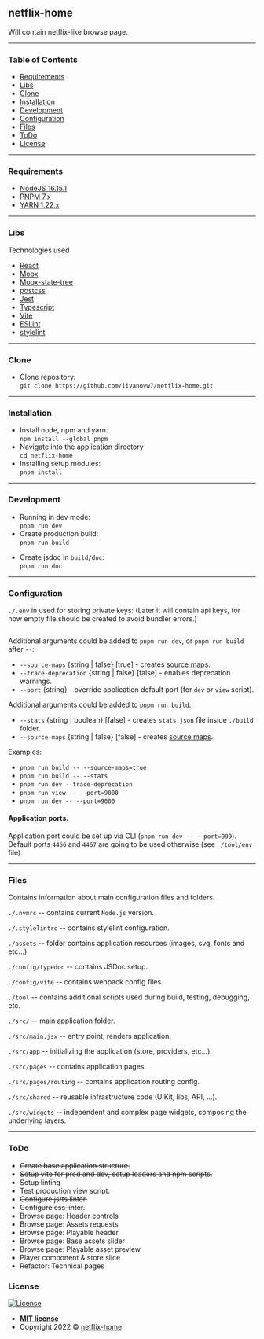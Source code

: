 ## netflix-home

Will contain netflix-like browse page.

---
### Table of Contents

- [Requirements](#requirements)
- [Libs](#libs)
- [Clone](#clone)
- [Installation](#installation)
- [Development](#development)
- [Configuration](#configuration)
- [Files](#files)
- [ToDo](#todo)
- [License](#license)

---
### Requirements

- [NodeJS 16.15.1](https://nodejs.org/en/)
- [PNPM 7.x](https://pnpm.io/)
- [YARN 1.22.x](https://classic.yarnpkg.com/en/)

---
### Libs

Technologies used
- [React](https://reactjs.org/)
- [Mobx](https://mobx.js.org/README.html)
- [Mobx-state-tree](https://mobx-state-tree.js.org/intro/welcome)
- [postcss](https://github.com/postcss/postcss)
- [Jest](https://jestjs.io/)
- [Typescript](https://www.typescriptlang.org/)
- [Vite](https://vitejs.dev/)
- [ESLint](https://eslint.org)
- [stylelint](https://stylelint.io)

---
### Clone

- Clone repository: <br />
  `git clone https://github.com/iivanovw7/netflix-home.git` <br />


---
### Installation

- Install node, npm and yarn. <br />
  `npm install --global pnpm`
- Navigate into the application directory <br />
  `cd netflix-home` <br />
- Installing setup modules: <br />
  `pnpm install` <br />

---
### Development

- Running in dev mode: <br />
  `pnpm run dev` <br />
- Create production build: <br />
  `pnpm run build` <br />

[//]: # (- pnpm production build: <br />)

[//]: # (  `pnpm run view` <br />)
- Create jsdoc in `build/doc`: <br />
  `pnpm run doc` <br />

[//]: # (- Lint `*.pcss`, `*.css` and `*.js` project files: <br />)

[//]: # (  `pnpm run lint` <br />)

[//]: # (- Lint `*.pcss`, `*.css` project files: <br />)

[//]: # (  `pnpm run lint-css` <br />)

[//]: # (- Lint `*.styled.js` project files &#40;`css` in `js`&#41;: <br />)

[//]: # (  `pnpm run lint-js` <br />)

[//]: # (- Lint `*.js` and `*.jsx` project files: <br />)

[//]: # (  `pnpm run lint-eslint` <br />)

[//]: # (- Update git hooks after config changes <br />)

[//]: # (  `pnpm run git-hooks` <br />)

---
### Configuration

`./.env` in used for storing private keys:
(Later it will contain api keys, for now empty file should be created to avoid bundler errors.)

```
```

Additional arguments could be added to `pnpm run dev`, or `pnpm run build` after `--`:
* `--source-maps` {string | false} [true] - creates [source maps](https://webpack.js.org/configuration/devtool/).
* `--trace-deprecation` {string | false} [false] - enables deprecation warnings.
* `--port` {string} - override application default port (for `dev` or `view` script).

Additional arguments could be added to `pnpm run build`:
* `--stats` {string | boolean} [false] - creates `stats.json` file inside `./build` folder.
* `--source-maps` {string | false} [false] - creates [source maps](https://webpack.js.org/configuration/devtool/).

Examples:
* `pnpm run build -- --source-maps=true`
* `pnpm run build -- --stats`
* `pnpm run dev --trace-deprecation`
* `pnpm run view -- --port=9000`
* `pnpm run dev -- --port=9000`

#### Application ports.

Application port could be set up via CLI (`pnpm run dev -- --port=999`).
Default ports `4466` and `4467` are going to be used otherwise (see `_/tool/env` file).

---
### Files

Contains information about main configuration files and folders.

`./.nvmrc` -- contains current `Node.js` version.

`./.stylelintrc` -- contains stylelint configuration.

`./assets` -- folder contains application resources (images, svg, fonts and etc...)

`./config/typedoc` -- contains JSDoc setup.

`./config/vite` -- contains webpack config files.

`./tool` -- contains additional scripts used during build, testing, debugging, etc.

`./src/` -- main application folder.

`./src/main.jsx` -- entry point, renders application.

`./src/app` -- initializing the application (store, providers, etc...).

`./src/pages` -- contains application pages.

`./src/pages/routing` -- contains application routing config.

`./src/shared` -- reusable infrastructure code (UIKit, libs, API, ...).

`./src/widgets` -- independent and complex page widgets, composing the underlying layers.

---
### ToDo
- ~~Create base application structure.~~ <br/>
- ~~Setup vite for prod and dev, setup loaders and npm scripts.~~ <br/>
- ~~Setup linting~~ <br/>
- Test production view script. <br/>
- ~~Configure js/ts linter.~~ <br/>
- ~~Configure css linter.~~ <br/>
- Browse page: Header controls <br/>
- Browse page: Assets requests <br/>
- Browse page: Playable header <br/>
- Browse page: Base assets slider <br/>
- Browse page: Playable asset preview <br/>
- Player component & store slice <br />
- Refactor: Technical pages <br />

### License
[![License](http://img.shields.io/:license-mit-blue.svg?style=flat-square)](http://badges.mit-license.org)

- **[MIT license](http://opensource.org/licenses/mit-license.php)**
- Copyright 2022 © <a href="https://github.com/iivanovw7/netflix-home" target="_blank">netflix-home</a>


